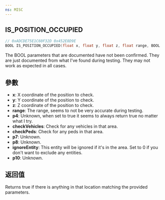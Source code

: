 ```yaml
---
ns: MISC
---
```

## IS_POSITION_OCCUPIED

```c
// 0xADCDE75E1C60F32D 0x452E8D9E
BOOL IS_POSITION_OCCUPIED(float x, float y, float z, float range, BOOL p4, BOOL checkVehicles, BOOL checkPeds, BOOL p7, BOOL p8, Entity ignoreEntity, BOOL p10);
```

The BOOL parameters that are documented have not been confirmed. They are just documented from what I've found during testing. They may not work as expected in all cases.

## 參數
* **x**: X coordinate of the position to check.
* **y**: Y coordinate of the position to check.
* **z**: Z coordinate of the position to check.
* **range**: The range, seems to not be very accurate during testing.
* **p4**: Unknown, when set to true it seems to always return true no matter what I try.
* **checkVehicles**: Check for any vehicles in that area.
* **checkPeds**: Check for any peds in that area.
* **p7**: Unknown.
* **p8**: Unknown.
* **ignoreEntity**: This entity will be ignored if it's in the area. Set to 0 if you don't want to exclude any entities.
* **p10**: Unknown.

## 返回值
Returns true if there is anything in that location matching the provided parameters.
